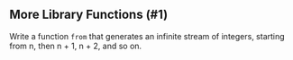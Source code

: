 ## More Library Functions (#1)

Write a function `from` that generates an infinite stream of integers,
starting from n, then n + 1, n + 2, and so on.